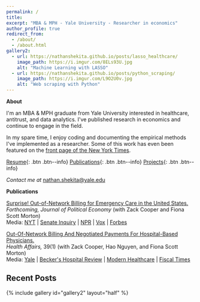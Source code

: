 ```yaml
---
permalink: /
title:
excerpt: "MBA & MPH - Yale University - Researcher in economics"
author_profile: true
redirect_from: 
  - /about/
  - /about.html
gallery2:
  - url: https://nathanshekita.github.io/posts/lasso_healthcare/
    image_path: https://i.imgur.com/8ELs93U.jpg
    alt: "Machine Learning with LASSO"
  - url: https://nathanshekita.github.io/posts/python_scraping/
    image_path: https://i.imgur.com/L9O2U0v.jpg
    alt: "Web scraping with Python"
---
```

**About**

I'm an MBA & MPH graduate from Yale University interested in healthcare, antitrust, and data analytics. I've published research in economics and continue to engage in the field. 

In my spare time, I enjoy coding and documenting the empirical methods I've implemented as a researcher. Some of this work has even been featured on the [front page of the New York Times](https://www.nytimes.com/2017/07/24/upshot/the-company-behind-many-surprise-emergency-room-bills.html). 

[Resume](https://nathanshekita.github.io/shekita_resume_2020.pdf){: .btn .btn--info} 
[Publications](https://nathanshekita.github.io/publications/){: .btn .btn--info}
[Projects](https://nathanshekita.github.io/year-archive/){: .btn .btn--info}

*Contact me at* [nathan.shekita@yale.edu](mailto:nathan.shekita@yale.edu)  

**Publications**

[Surprise! Out-of-Network Billing for Emergency Care in the United States.](https://www.journals.uchicago.edu/doi/abs/10.1086/708819) <br/> 
*Forthcoming, Journal of Political Economy* (with Zack Cooper and Fiona Scott Morton) <br/>
Media: [NYT](https://www.nytimes.com/2017/07/24/upshot/the-company-behind-many-surprise-emergency-room-bills.html) | [Senate Inquiry](https://www.hsgac.senate.gov/imo/media/doc/2017-09-20%20CMC%20Ltr%20to%20EmCare%20re%20Pricing.pdf) | [NPR](https://www.wnpr.org/post/surprise-bills-confound-vulnerable-patients-emergency-rooms) | [Vox](https://www.vox.com/health-care/2019/3/19/18233051/surprise-medical-bills-arbitration-new-york) | [Forbes](https://www.forbes.com/sites/elliekincaid/2018/05/15/envision-healthcare-infiltrated-americas-ers-now-its-facing-a-backlash/#2e8396c0284f)

[Out-Of-Network Billing And Negotiated Payments For Hospital-Based Physicians.](https://www.healthaffairs.org/doi/full/10.1377/hlthaff.2019.00507) <br/>
*Health Affairs,* 39(1) (with Zack Cooper, Hao Nguyen, and Fiona Scott Morton) <br/>
Media: [Yale](https://news.yale.edu/2019/12/16/study-exposes-surprise-billing-hospital-physicians) | [Becker's Hospital Review](https://www.beckershospitalreview.com/finance/zero-out-of-network-billing-by-4-specialists-could-save-40b-study-finds.html) | [Modern Healthcare](https://www.modernhealthcare.com/physicians/out-network-billing-hospital-based-specialists-boosts-spending-40-billion) | [Fiscal Times](http://www.thefiscaltimes.com/2019/12/17/Surprise-Medical-Billing-Drives-Spending-40-Billion-Year-Report)

Recent Posts
------

{% include gallery id="gallery2" layout="half" %}

